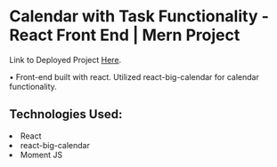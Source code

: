 # Calendar with Task Functionality - React Front End | Mern Project

Link to Deployed Project [Here](https://github.com/facebook/create-react-app).

<p>• Front-end built with react. Utilized react-big-calendar for calendar functionality.</p>


## Technologies Used:

<li>React</li>
<li>react-big-calendar</li>
<li>Moment JS</li>


